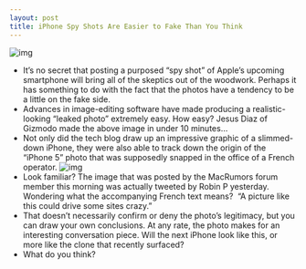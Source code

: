 ```yaml
---
layout: post
title: iPhone Spy Shots Are Easier to Fake Than You Think
---
```

![img](http://media.idownloadblog.com/wp-content/uploads/2011/08/Screen-Shot-2011-08-04-at-5.52.21-PM-e1312498387296.png)
* It’s no secret that posting a purposed “spy shot” of Apple’s upcoming smartphone will bring all of the skeptics out of the woodwork. Perhaps it has something to do with the fact that the photos have a tendency to be a little on the fake side.
* Advances in image-editing software have made producing a realistic-looking “leaked photo” extremely easy. How easy? Jesus Diaz of Gizmodo made the above image in under 10 minutes…
* Not only did the tech blog draw up an impressive graphic of a slimmed-down iPhone, they were also able to track down the origin of the “iPhone 5” photo that was supposedly snapped in the office of a French operator.
![img](http://media.idownloadblog.com/wp-content/uploads/2011/08/Screen-Shot-2011-08-04-at-6.07.36-PM.png)
* Look familiar? The image that was posted by the MacRumors forum member this morning was actually tweeted by Robin P yesterday. Wondering what the accompanying French text means?  “A picture like this could drive some sites crazy.”
* That doesn’t necessarily confirm or deny the photo’s legitimacy, but you can draw your own conclusions. At any rate, the photo makes for an interesting conversation piece. Will the next iPhone look like this, or more like the clone that recently surfaced?
* What do you think?

